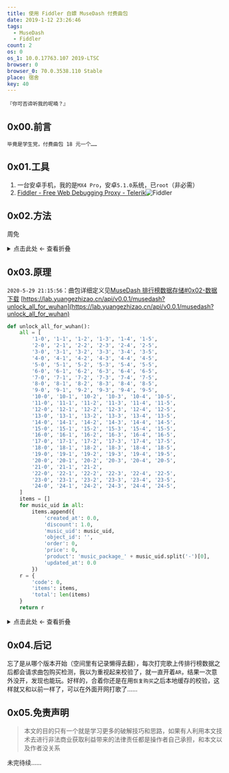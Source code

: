 ```yaml
---
title: 使用 Fiddler 白嫖 MuseDash 付费曲包
date: 2019-1-12 23:26:46
tags:
  - MuseDash
  - Fiddler
count: 2
os: 0
os_1: 10.0.17763.107 2019-LTSC
browser: 0
browser_0: 70.0.3538.110 Stable
place: 宿舍
key: 40
---
```

    『你可否谛听我的呢喃？』
<!-- more -->
## 0x00.前言
    毕竟是学生党，付费曲包 18 元一个……

## 0x01.工具
1. 一台安卓手机，我的是`MX4 Pro`，安卓`5.1.0`系统，已`root`（非必需）
2. [Fiddler - Free Web Debugging Proxy - Telerik](https://www.telerik.com/fiddler)![Fiddler](https://i1.yuangezhizao.cn/Win-10/20190112233023.jpg!webp)

## 0x02.方法
周免

<details><summary>点击此处 ← 查看折叠</summary>

~~配好安卓手机的网络代理以及`Fiddler`的`HTTPS`抓包功能，进入游戏，遇到包含`check_xd_purchase`的请求时，在`AutoResponder`标签页中`Add Rule`，`Rule Editor`处理方式选择`Find a file...`，选择到一个内容为`{"result": "purchased"}`文本文档，点击`Save`保存规则，点击`Enable rules`使规则生效。最后，在游戏拓展包处点击`恢复购买`，弹框`恢复购买成功`，到此结束。~~

</details>

## 0x03.原理
`2020-5-29 21:15:56`：曲包详细定义见[MuseDash 排行榜数据存储#0x02-数据下载](./rank.html#0x02-数据下载)
[https://lab.yuangezhizao.cn/api/v0.0.1/musedash?unlock_all_for_wuhan](https://lab.yuangezhizao.cn/api/v0.0.1/musedash?unlock_all_for_wuhan)
``` python
def unlock_all_for_wuhan():
    all = [
        '1-0', '1-1', '1-2', '1-3', '1-4', '1-5',
        '2-0', '2-1', '2-2', '2-3', '2-4', '2-5',
        '3-0', '3-1', '3-2', '3-3', '3-4', '3-5',
        '4-0', '4-1', '4-2', '4-3', '4-4', '4-5',
        '5-0', '5-1', '5-2', '5-3', '5-4', '5-5',
        '6-0', '6-1', '6-2', '6-3', '6-4', '6-5',
        '7-0', '7-1', '7-2', '7-3', '7-4', '7-5',
        '8-0', '8-1', '8-2', '8-3', '8-4', '8-5',
        '9-0', '9-1', '9-2', '9-3', '9-4', '9-5',
        '10-0', '10-1', '10-2', '10-3', '10-4', '10-5',
        '11-0', '11-1', '11-2', '11-3', '11-4', '11-5',
        '12-0', '12-1', '12-2', '12-3', '12-4', '12-5',
        '13-0', '13-1', '13-2', '13-3', '13-4', '13-5',
        '14-0', '14-1', '14-2', '14-3', '14-4', '14-5',
        '15-0', '15-1', '15-2', '15-3', '15-4', '15-5',
        '16-0', '16-1', '16-2', '16-3', '16-4', '16-5',
        '17-0', '17-1', '17-2', '17-3', '17-4', '17-5',
        '18-0', '18-1', '18-2', '18-3', '18-4', '18-5',
        '19-0', '19-1', '19-2', '19-3', '19-4', '19-5',
        '20-0', '20-1', '20-2', '20-3', '20-4', '20-5',
        '21-0', '21-1', '21-2',
        '22-0', '22-1', '22-2', '22-3', '22-4', '22-5',
        '23-0', '23-1', '23-2', '23-3', '23-4', '23-5',
        '24-0', '24-1', '24-2', '24-3', '24-4', '24-5',
    ]
    items = []
    for music_uid in all:
        items.append({
            'created_at': 0.0,
            'discount': 1.0,
            'music_uid': music_uid,
            'object_id': '',
            'order': 0,
            'price': 0,
            'product': 'music_package_' + music_uid.split('-')[0],
            'updated_at': 0.0
        })
    r = {
        'code': 0,
        'items': items,
        'total': len(items)
    }
    return r
```

<details><summary>点击此处 ← 查看折叠</summary>

~~首先修改购买时的金额，付款成功，曲包未发（浪费我一块钱），确认服务端有校验支付金额；~~
~~其次，未购买时曲包返回：~~
![未购买](https://i1.yuangezhizao.cn/Win-10/20190112235144.png!webp)

~~瞎蒙判定字符，`True`，`true`，`Bought`，`bought`均无果，我是想不出来了……~~
~~最后，花`18`块钱购买，付费成功，返回：~~
![已购买](https://i1.yuangezhizao.cn/Win-10/20190112234733.png!webp)

~~得到客户端判定字符，`purchased`，`9`个字母值`18`块钱……~~
~~真贵，倒是只要知道了这个就能无限用下去了，你曲包尽管出（~~

</details>

## 0x04.后记
忘了是从哪个版本开始（空间里有记录懒得去翻），每次打完歌上传排行榜数据之后都会请求曲包购买检测，我以为重视起来校验了，就一直开着`AR`，结果一次意外没开，发现也能玩。好样的，合着你还是在用`恢复购买`之后本地缓存的校验，这样就又和以前一样了，可以在外面开网打歌了……

## 0x05.免责声明
> 本文的目的只有一个就是学习更多的破解技巧和思路，如果有人利用本文技术去进行非法商业获取利益带来的法律责任都是操作者自己承担，和本文以及作者没关系

未完待续……